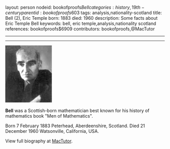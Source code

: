 layout: person
nodeid: bookofproofs$Bell
categories: history,19th-century
parentid: bookofproofs$603
tags: analysis,nationality-scotland
title: Bell (2), Eric Temple
born: 1883
died: 1960
description: Some facts about Eric Temple Bell
keywords: bell, eric temple,analysis,nationality scotland
references: bookofproofs$6909
contributors: bookofproofs,@MacTutor

---


---

![Bell.jpg](https://github.com/bookofproofs/bookofproofs.github.io/blob/main/_sources/_assets/images/portraits/Bell.jpg?raw=true)

**Bell** was a Scottish-born mathematician best known for his history of mathematics book "Men of Mathematics".

Born 7 February 1883 Peterhead, Aberdeenshire, Scotland. Died 21 December 1960 Watsonville, California, USA.


View full biography at [MacTutor](https://mathshistory.st-andrews.ac.uk/Biographies/Bell/).